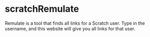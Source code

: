 # scratchRemulate
Remulate is a tool that finds all links for a Scratch user. Type in the username, and this website will give you all links for that user.
